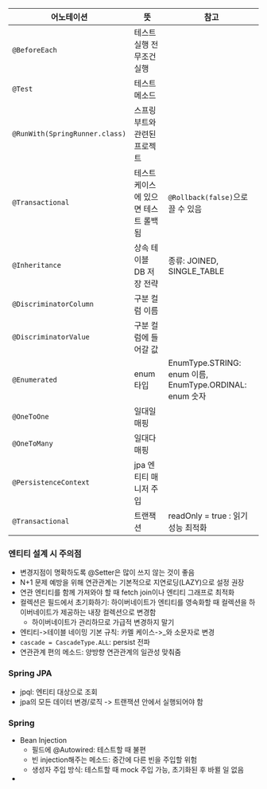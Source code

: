 
| 어노테이션                          | 뜻                   | 참고                          |
|--------------------------------|---------------------|-----------------------------|
| `@BeforeEach`                  | 테스트 실행 전 무조건 실행     |                             |
| `@Test`                        | 테스트 메소드             |                             |
| `@RunWith(SpringRunner.class)` | 스프링부트와 관련된 프로젝트     |                             |
| `@Transactional`               | 테스트케이스에 있으면 테스트 롤백됨 | `@Rollback(false)`으로 끌 수 있음 |
| `@Inheritance`                 | 상속 테이블 DB 저장 전략     | 종류: JOINED, SINGLE_TABLE    |
| `@DiscriminatorColumn`         | 구분 컬럼 이름            |                             |
| `@DiscriminatorValue`  | 구분 컬럼에 들어갈 값        |                             |
| `@Enumerated` | enum 타입             | EnumType.STRING: enum 이름, EnumType.ORDINAL: enum 숫자 |
| `@OneToOne` | 일대일 매핑              |                             |
| `@OneToMany` | 일대다 매핑              |                             |
| `@PersistenceContext` | jpa 엔티티 매니저 주입      |                             |
| `@Transactional` | 트랜잭션                | readOnly = true : 읽기 성능 최적화 |

### 엔티티 설계 시 주의점
- 변경지점이 명확하도록 @Setter은 많이 쓰지 않는 것이 좋음
- N+1 문제 예방을 위해 연관관계는 기본적으로 지연로딩(LAZY)으로 설정 권장
- 연관 엔티티를 함께 가져와야 할 때 fetch join이나 엔티티 그래프로 최적화
- 컬렉션은 필드에서 초기화하기: 하이버네이트가 엔티티를 영속화할 때 컬렉션을 하이버네이트가 제공하는 내장 컬렉션으로 변경함
  - 하이버네이트가 관리하므로 가급적 변경하지 말기
- 엔티티->테이블 네이밍 기본 규칙: 카멜 케이스->_와 소문자로 변경
- `cascade = CascadeType.ALL`: persist 전파
- 연관관계 편의 메소드: 양방향 연관관계의 일관성 맞춰줌

### Spring JPA
- jpql: 엔티티 대상으로 조회
- jpa의 모든 데이터 변경/로직 -> 트랜잭션 안에서 실행되어야 함

### Spring 
- Bean Injection
  - 필드에 @Autowired: 테스트할 때 불편
  - 빈 injection해주는 메소드: 중간에 다른 빈을 주입할 위험
  - 생성자 주입 방식: 테스트할 때 mock 주입 가능, 초기화된 후 바뀔 일 없음
- 